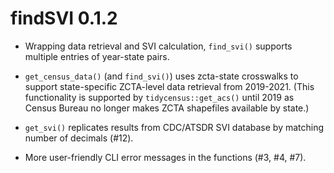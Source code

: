 # findSVI 0.1.2

* Wrapping data retrieval and SVI calculation, `find_svi()` supports multiple entries of year-state pairs.

* `get_census_data()` (and `find_svi()`) uses zcta-state crosswalks to support state-specific ZCTA-level data retrieval from 2019-2021. (This functionality is supported by `tidycensus::get_acs()` until 2019 as Census Bureau no longer makes ZCTA shapefiles available by state.)

* `get_svi()` replicates results from CDC/ATSDR SVI database by matching number of decimals (#12).

* More user-friendly CLI error messages in the functions (#3, #4, #7).

